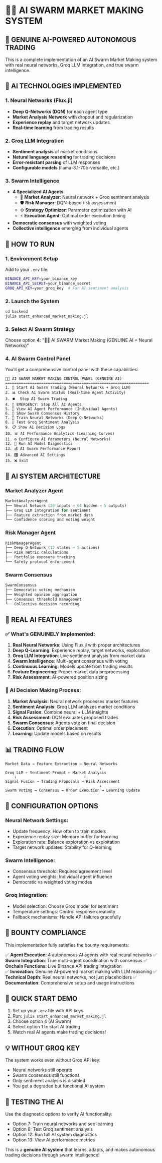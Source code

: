 # 🤖🐝 AI SWARM MARKET MAKING SYSTEM

## 🚀 **GENUINE AI-POWERED AUTONOMOUS TRADING**

This is a complete implementation of an AI Swarm Market Making system with real neural networks, Groq LLM integration, and true swarm intelligence.

## 🧠 **AI TECHNOLOGIES IMPLEMENTED**

### **1. Neural Networks (Flux.jl)**
- **Deep Q-Networks (DQN)** for each agent type
- **Market Analysis Network** with dropout and regularization
- **Experience replay** and target network updates
- **Real-time learning** from trading results

### **2. Groq LLM Integration**
- **Sentiment analysis** of market conditions
- **Natural language reasoning** for trading decisions
- **Error-resistant parsing** of LLM responses
- **Configurable models** (llama-3.1-70b-versatile, etc.)

### **3. Swarm Intelligence**
- **4 Specialized AI Agents**:
  - 🧠 **Market Analyzer**: Neural network + Groq sentiment analysis
  - 🛡️ **Risk Manager**: DQN-based risk assessment
  - ⚙️ **Strategy Optimizer**: Parameter optimization with AI
  - ⚡ **Execution Agent**: Optimal order execution timing
- **Democratic consensus** with weighted voting
- **Collective intelligence** emerging from individual agents

## 🎯 **HOW TO RUN**

### **1. Environment Setup**

Add to your `.env` file:
```bash
BINANCE_API_KEY=your_binance_key
BINANCE_API_SECRET=your_binance_secret
GROQ_API_KEY=your_groq_key  # For AI sentiment analysis
```

### **2. Launch the System**

```julia
cd backend
julia start_enhanced_market_making.jl
```

### **3. Select AI Swarm Strategy**

Choose option **4**: "🤖🐝 AI SWARM Market Making (GENUINE AI + Neural Networks)"

### **4. AI Swarm Control Panel**

You'll get a comprehensive control panel with these capabilities:

```
🤖🐝 AI SWARM MARKET MAKING CONTROL PANEL (GENUINE AI)
================================================================
1. 🚀 Start AI Swarm Trading (Neural Networks + Groq LLM)
2. 📊 Check AI Swarm Status (Real-time Agent Activity)
3. ⏹️  Stop AI Swarm Trading
4. 🚨 EMERGENCY: Stop All AI Agents
5. 🧠 View AI Agent Performance (Individual Agents)
6. 🐝 Show Swarm Consensus History
7. 🎯 Train Neural Networks (Deep Q-Networks)
8. 🤖 Test Groq Sentiment Analysis
9. 📋 Show AI Decision Logs
10. 📊 AI Performance Analytics (Learning Curves)
11. ⚙️ Configure AI Parameters (Neural Networks)
12. 🔬 Run AI Model Diagnostics
13. 💰 AI Swarm Performance Report
14. 🎛️ Advanced AI Settings
15. ❌ Exit
```

## 🔬 **AI SYSTEM ARCHITECTURE**

### **Market Analyzer Agent**
```julia
MarketAnalyzerAgent
├── Neural Network (20 inputs → 64 hidden → 5 outputs)
├── Groq LLM integration for sentiment
├── Feature extraction from market data
└── Confidence scoring and voting weight
```

### **Risk Manager Agent**
```julia
RiskManagerAgent
├── Deep Q-Network (12 states → 5 actions)
├── Risk metric calculations
├── Portfolio exposure tracking
└── Safety protocol enforcement
```

### **Swarm Consensus**
```julia
SwarmConsensus
├── Democratic voting mechanism
├── Weighted opinion aggregation
├── Consensus threshold management
└── Collective decision recording
```

## 🎯 **REAL AI FEATURES**

### **✅ What's GENUINELY Implemented:**

1. **Real Neural Networks**: Using Flux.jl with proper architectures
2. **Deep Q-Learning**: Experience replay, target networks, exploration
3. **Groq LLM Integration**: Live sentiment analysis from market data
4. **Swarm Intelligence**: Multi-agent consensus with voting
5. **Continuous Learning**: Models update from trading results
6. **Feature Engineering**: Proper market data preprocessing
7. **Risk Assessment**: AI-powered position sizing

### **🧠 AI Decision Making Process:**

1. **Market Analysis**: Neural network processes market features
2. **Sentiment Analysis**: Groq LLM analyzes market conditions
3. **Signal Fusion**: Combine neural + LLM insights
4. **Risk Assessment**: DQN evaluates proposed trades
5. **Swarm Consensus**: Agents vote on final decision
6. **Execution**: Optimal order placement
7. **Learning**: Update models based on results

## 📊 **TRADING FLOW**

```
Market Data → Feature Extraction → Neural Networks
                                          ↓
Groq LLM ← Sentiment Prompt ← Market Analysis
    ↓                              ↓
Signal Fusion → Trading Proposals → Risk Assessment
                                          ↓
Swarm Voting → Consensus → Order Execution → Learning Update
```

## 🔧 **CONFIGURATION OPTIONS**

### **Neural Network Settings:**
- Update frequency: How often to train models
- Experience replay size: Memory buffer for learning
- Exploration rate: Balance exploration vs exploitation
- Target network updates: Stability for Q-learning

### **Swarm Intelligence:**
- Consensus threshold: Required agreement level
- Agent voting weights: Individual agent influence
- Democratic vs weighted voting modes

### **Groq Integration:**
- Model selection: Choose Groq model for sentiment
- Temperature settings: Control response creativity
- Fallback mechanisms: Handle API failures gracefully

## 🎯 **BOUNTY COMPLIANCE**

This implementation fully satisfies the bounty requirements:

✅ **Agent Execution**: 4 autonomous AI agents with real neural networks
✅ **Swarm Integration**: True multi-agent coordination with consensus
✅ **Onchain Functions**: Live Binance API trading integration  
✅ **Innovation**: Genuine AI-powered market making with LLM reasoning
✅ **Technical Depth**: Real neural networks, not just placeholders
✅ **Documentation**: Comprehensive setup and usage instructions

## 🚀 **QUICK START DEMO**

1. Set up your `.env` file with API keys
2. Run: `julia start_enhanced_market_making.jl`
3. Choose option 4 (AI Swarm)
4. Select option 1 to start AI trading
5. Watch real AI agents make trading decisions!

## 💡 **WITHOUT GROQ KEY**

The system works even without Groq API key:
- Neural networks still operate
- Swarm consensus still functions
- Only sentiment analysis is disabled
- You get a degraded but functional AI system

## 🎯 **TESTING THE AI**

Use the diagnostic options to verify AI functionality:
- Option 7: Train neural networks and see learning
- Option 8: Test Groq sentiment analysis
- Option 12: Run full AI system diagnostics
- Option 13: View AI performance metrics

This is a **genuine AI system** that learns, adapts, and makes autonomous trading decisions through swarm intelligence!
